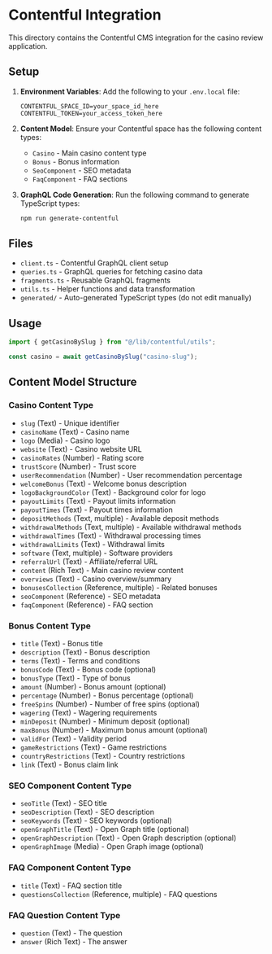 # Contentful Integration

This directory contains the Contentful CMS integration for the casino review application.

## Setup

1. **Environment Variables**: Add the following to your `.env.local` file:

   ```
   CONTENTFUL_SPACE_ID=your_space_id_here
   CONTENTFUL_TOKEN=your_access_token_here
   ```

2. **Content Model**: Ensure your Contentful space has the following content types:

   - `Casino` - Main casino content type
   - `Bonus` - Bonus information
   - `SeoComponent` - SEO metadata
   - `FaqComponent` - FAQ sections

3. **GraphQL Code Generation**: Run the following command to generate TypeScript types:
   ```bash
   npm run generate-contentful
   ```

## Files

- `client.ts` - Contentful GraphQL client setup
- `queries.ts` - GraphQL queries for fetching casino data
- `fragments.ts` - Reusable GraphQL fragments
- `utils.ts` - Helper functions and data transformation
- `generated/` - Auto-generated TypeScript types (do not edit manually)

## Usage

```typescript
import { getCasinoBySlug } from "@/lib/contentful/utils";

const casino = await getCasinoBySlug("casino-slug");
```

## Content Model Structure

### Casino Content Type

- `slug` (Text) - Unique identifier
- `casinoName` (Text) - Casino name
- `logo` (Media) - Casino logo
- `website` (Text) - Casino website URL
- `casinoRates` (Number) - Rating score
- `trustScore` (Number) - Trust score
- `userRecommendation` (Number) - User recommendation percentage
- `welcomeBonus` (Text) - Welcome bonus description
- `logoBackgroundColor` (Text) - Background color for logo
- `payoutLimits` (Text) - Payout limits information
- `payoutTimes` (Text) - Payout times information
- `depositMethods` (Text, multiple) - Available deposit methods
- `withdrawalMethods` (Text, multiple) - Available withdrawal methods
- `withdrawalTimes` (Text) - Withdrawal processing times
- `withdrawalLimits` (Text) - Withdrawal limits
- `software` (Text, multiple) - Software providers
- `referralUrl` (Text) - Affiliate/referral URL
- `content` (Rich Text) - Main casino review content
- `overviews` (Text) - Casino overview/summary
- `bonusesCollection` (Reference, multiple) - Related bonuses
- `seoComponent` (Reference) - SEO metadata
- `faqComponent` (Reference) - FAQ section

### Bonus Content Type

- `title` (Text) - Bonus title
- `description` (Text) - Bonus description
- `terms` (Text) - Terms and conditions
- `bonusCode` (Text) - Bonus code (optional)
- `bonusType` (Text) - Type of bonus
- `amount` (Number) - Bonus amount (optional)
- `percentage` (Number) - Bonus percentage (optional)
- `freeSpins` (Number) - Number of free spins (optional)
- `wagering` (Text) - Wagering requirements
- `minDeposit` (Number) - Minimum deposit (optional)
- `maxBonus` (Number) - Maximum bonus amount (optional)
- `validFor` (Text) - Validity period
- `gameRestrictions` (Text) - Game restrictions
- `countryRestrictions` (Text) - Country restrictions
- `link` (Text) - Bonus claim link

### SEO Component Content Type

- `seoTitle` (Text) - SEO title
- `seoDescription` (Text) - SEO description
- `seoKeywords` (Text) - SEO keywords (optional)
- `openGraphTitle` (Text) - Open Graph title (optional)
- `openGraphDescription` (Text) - Open Graph description (optional)
- `openGraphImage` (Media) - Open Graph image (optional)

### FAQ Component Content Type

- `title` (Text) - FAQ section title
- `questionsCollection` (Reference, multiple) - FAQ questions

### FAQ Question Content Type

- `question` (Text) - The question
- `answer` (Rich Text) - The answer
